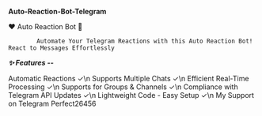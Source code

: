 **Auto-Reaction-Bot-Telegram**

❤️ Auto Reaction Bot 🚀


            Automate Your Telegram Reactions with this Auto Reaction Bot! React to Messages Effortlessly

_**✨ Features --**_

Automatic Reactions ✓\n
Supports Multiple Chats ✓\n
Efficient Real-Time Processing ✓\n
Supports for Groups & Channels ✓\n
Compliance with Telegram API Updates ✓\n
Lightweight Code - Easy Setup ✓\n
My Support on Telegram Perfect26456

